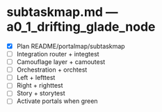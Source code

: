 # subtaskmap.md — a0_1_drifting_glade_node

- [x] Plan README/portalmap/subtaskmap
- [ ] Integration router + integtest
- [ ] Camouflage layer + camoutest
- [ ] Orchestration + orchtest
- [ ] Left + lefttest
- [ ] Right + righttest
- [ ] Story + storytest
- [ ] Activate portals when green
